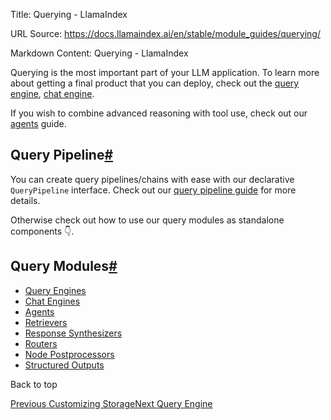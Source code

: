 Title: Querying - LlamaIndex

URL Source: https://docs.llamaindex.ai/en/stable/module_guides/querying/

Markdown Content:
Querying - LlamaIndex


Querying is the most important part of your LLM application. To learn more about getting a final product that you can deploy, check out the [query engine](https://docs.llamaindex.ai/en/stable/module_guides/deploying/query_engine/), [chat engine](https://docs.llamaindex.ai/en/stable/module_guides/deploying/chat_engines/).

If you wish to combine advanced reasoning with tool use, check out our [agents](https://docs.llamaindex.ai/en/stable/module_guides/deploying/agents/) guide.

Query Pipeline[#](https://docs.llamaindex.ai/en/stable/module_guides/querying/#query-pipeline "Permanent link")
---------------------------------------------------------------------------------------------------------------

You can create query pipelines/chains with ease with our declarative `QueryPipeline` interface. Check out our [query pipeline guide](https://docs.llamaindex.ai/en/stable/module_guides/querying/pipeline/) for more details.

Otherwise check out how to use our query modules as standalone components 👇.

Query Modules[#](https://docs.llamaindex.ai/en/stable/module_guides/querying/#query-modules "Permanent link")
-------------------------------------------------------------------------------------------------------------

*   [Query Engines](https://docs.llamaindex.ai/en/stable/module_guides/deploying/query_engine/)
*   [Chat Engines](https://docs.llamaindex.ai/en/stable/module_guides/deploying/chat_engines/)
*   [Agents](https://docs.llamaindex.ai/en/stable/module_guides/deploying/agents/)
*   [Retrievers](https://docs.llamaindex.ai/en/stable/module_guides/querying/retriever/)
*   [Response Synthesizers](https://docs.llamaindex.ai/en/stable/module_guides/querying/response_synthesizers/)
*   [Routers](https://docs.llamaindex.ai/en/stable/module_guides/querying/router/)
*   [Node Postprocessors](https://docs.llamaindex.ai/en/stable/module_guides/querying/node_postprocessors/)
*   [Structured Outputs](https://docs.llamaindex.ai/en/stable/module_guides/querying/structured_outputs/)

Back to top

[Previous Customizing Storage](https://docs.llamaindex.ai/en/stable/module_guides/storing/customization/)[Next Query Engine](https://docs.llamaindex.ai/en/stable/module_guides/deploying/query_engine/)
